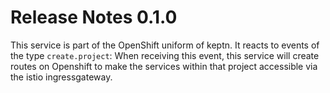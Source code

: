 # Release Notes 0.1.0

This service is part of the OpenShift uniform of keptn.
It reacts to events of the type `create.project`: When receiving this event, this service will create routes on Openshift to make the services within that project accessible via the istio ingressgateway.
